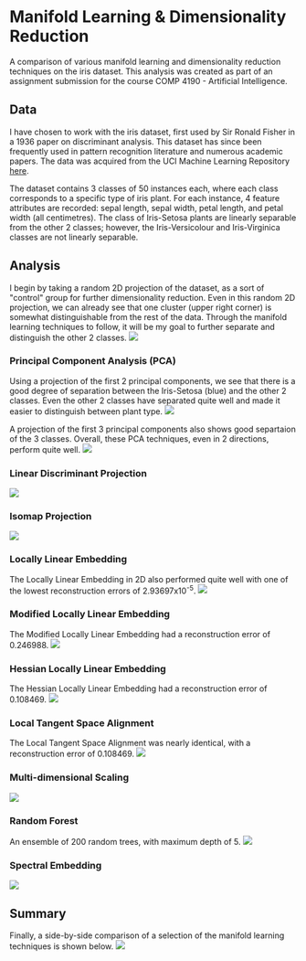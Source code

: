 # Manifold Learning &amp; Dimensionality Reduction

A comparison of various manifold learning and dimensionality reduction techniques on the iris dataset. This analysis was created as part of an assignment submission for the course COMP 4190 - Artificial Intelligence.

## Data

I have chosen to work with the iris dataset, first used by Sir Ronald Fisher in a 1936 paper on discriminant analysis. This dataset has since been frequently used in pattern recognition literature and numerous academic papers. The data was acquired from the UCI Machine Learning Repository [here](http://archive.ics.uci.edu/ml/datasets/Iris).

The dataset contains 3 classes of 50 instances each, where each class corresponds to a specific type of iris plant. For each instance, 4 feature attributes are recorded: sepal length, sepal width, petal length, and petal width (all centimetres). The class of Iris-Setosa plants are linearly separable from the other 2 classes; however, the Iris-Versicolour and Iris-Virginica classes are not linearly separable.
 
## Analysis

I begin by taking a random 2D projection of the dataset, as a sort of "control" group for further dimensionality reduction. Even in this random 2D projection, we can already see that one cluster (upper right corner) is somewhat distinguishable from the rest of the data. Through the manifold learning techniques to follow, it will be my goal to further separate and distinguish the other 2 classes. 
![](img/Random.png)

### Principal Component Analysis (PCA)

Using a projection of the first 2 principal components, we see that there is a good degree of separation between the Iris-Setosa (blue) and the other 2 classes. Even the other 2 classes have separated quite well and made it easier to distinguish between plant type.
![](img/PCA2.png)

A projection of the first 3 principal components also shows good separtaion of the 3 classes. Overall, these PCA techniques, even in 2 directions, perform quite well.
![](img/PCA3.png)

### Linear Discriminant Projection

![](img/LD.png)

### Isomap Projection

![](img/Isomap.png)

### Locally Linear Embedding

The Locally Linear Embedding in 2D also performed quite well with one of the lowest reconstruction errors of 2.93697x10<sup>-5</sup>.
![](img/LLE.png)

### Modified Locally Linear Embedding

The Modified Locally Linear Embedding had a reconstruction error of 0.246988.
![](img/MLLE.png)

### Hessian Locally Linear Embedding

The Hessian Locally Linear Embedding had a reconstruction error of 0.108469.
![](img/HLLE.png)

### Local Tangent Space Alignment 

The Local Tangent Space Alignment was nearly identical, with a reconstruction error of 0.108469.
![](img/LTSA.png)

### Multi-dimensional Scaling
 
![](img/MDS.png)

### Random Forest

An ensemble of 200 random trees, with maximum depth of 5.
![](img/RandomForest.png)

### Spectral Embedding 

![](img/spectral.png)

## Summary 

Finally, a side-by-side comparison of a selection of the manifold learning techniques is shown below.
![](img/Manifold.png)

